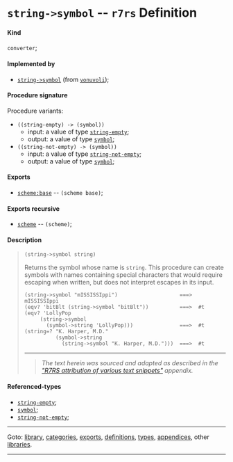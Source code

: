 

<a id='definition__r7rs__string-_3e_symbol'></a>

# `string->symbol` -- `r7rs` Definition


<a id='definition__r7rs__string-_3e_symbol__kind'></a>

#### Kind

`converter`;


<a id='definition__r7rs__string-_3e_symbol__implemented-by'></a>

#### Implemented by

 * [`string->symbol`](../../vonuvoli/definitions/string-_3e_symbol.md#definition__vonuvoli__string-_3e_symbol) (from [`vonuvoli`](../../vonuvoli/_index.md#library__vonuvoli));


<a id='definition__r7rs__string-_3e_symbol__procedure-signature'></a>

#### Procedure signature

Procedure variants:
 * `((string-empty) -> (symbol))`
   * input: a value of type [`string-empty`](../../r7rs/types/string-empty.md#type__r7rs__string-empty);
   * output: a value of type [`symbol`](../../r7rs/types/symbol.md#type__r7rs__symbol);
 * `((string-not-empty) -> (symbol))`
   * input: a value of type [`string-not-empty`](../../r7rs/types/string-not-empty.md#type__r7rs__string-not-empty);
   * output: a value of type [`symbol`](../../r7rs/types/symbol.md#type__r7rs__symbol);


<a id='definition__r7rs__string-_3e_symbol__exports'></a>

#### Exports

 * [`scheme:base`](../../r7rs/exports/scheme_3a_base.md#export__r7rs__scheme_3a_base) -- `(scheme base)`;


<a id='definition__r7rs__string-_3e_symbol__exports-recursive'></a>

#### Exports recursive

 * [`scheme`](../../r7rs/exports/scheme.md#export__r7rs__scheme) -- `(scheme)`;


<a id='definition__r7rs__string-_3e_symbol__description'></a>

#### Description

> ````
> (string->symbol string)
> ````
> 
> 
> Returns the symbol whose name is `string`.  This procedure can
> create symbols with names containing special characters that would
> require escaping when written, but does not interpret escapes in its input.
> 
> ````
> (string->symbol "mISSISSIppi")                    ===>  mISSISSIppi
> (eqv? 'bitBlt (string->symbol "bitBlt"))          ===>  #t
> (eqv? 'LollyPop
>      (string->symbol
>        (symbol->string 'LollyPop)))               ===>  #t
> (string=? "K. Harper, M.D."
>           (symbol->string
>             (string->symbol "K. Harper, M.D.")))  ===>  #t
> ````
> 
> 
> ----
> > *The text herein was sourced and adapted as described in the ["R7RS attribution of various text snippets"](../../r7rs/appendices/attribution.md#appendix__r7rs__attribution) appendix.*


<a id='definition__r7rs__string-_3e_symbol__referenced-types'></a>

#### Referenced-types

 * [`string-empty`](../../r7rs/types/string-empty.md#type__r7rs__string-empty);
 * [`symbol`](../../r7rs/types/symbol.md#type__r7rs__symbol);
 * [`string-not-empty`](../../r7rs/types/string-not-empty.md#type__r7rs__string-not-empty);

----

Goto: [library](../../r7rs/_index.md#library__r7rs), [categories](../../r7rs/categories/_index.md#toc__r7rs__categories), [exports](../../r7rs/exports/_index.md#toc__r7rs__exports), [definitions](../../r7rs/definitions/_index.md#toc__r7rs__definitions), [types](../../r7rs/types/_index.md#toc__r7rs__types), [appendices](../../r7rs/appendices/_index.md#toc__r7rs__appendices), other [libraries](../../_libraries.md#toc__libraries).

----

